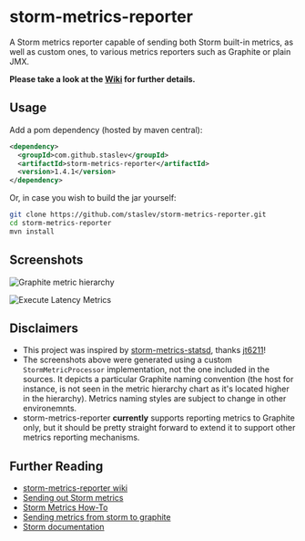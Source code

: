 storm-metrics-reporter
======================

A Storm metrics reporter capable of sending both Storm built-in metrics, as well as custom ones, to various metrics reporters such as Graphite or plain JMX.

**Please take a look at the [Wiki](https://github.com/staslev/storm-metrics-reporter/wiki) for further details.**

Usage
--------

Add a pom dependency (hosted by maven central):

```xml
<dependency>
  <groupId>com.github.staslev</groupId>
  <artifactId>storm-metrics-reporter</artifactId>
  <version>1.4.1</version>
</dependency>
```

Or, in case you wish to build the jar yourself:

```bash 
git clone https://github.com/staslev/storm-metrics-reporter.git
cd storm-metrics-reporter
mvn install
```

Screenshots
-----------

![Graphite metric hierarchy](https://raw.githubusercontent.com/staslev/storm-metrics-reporter/master/screenshots/graphite-metrics-hierarchy.png "Graphite metric hierarchy")

![Execute Latency Metrics](https://raw.githubusercontent.com/staslev/storm-metrics-reporter/master/screenshots/graphite-capacity-metrics.png "Execute latency metrics (not provided by Storm directly)")

Disclaimers
-----------
* This project was inspired by [storm-metrics-statsd](https://github.com/endgameinc/storm-metrics-statsd/), thanks [jt6211](https://github.com/jt6211)!
* The screenshots above were generated using a custom `StormMetricProcessor` implementation, not the one included in the sources. It depicts a particular Graphite naming convention (the host for instance, is not seen in the metric hierarchy chart as it's located higher in the hierarchy). Metrics naming styles are subject to change in other environemnts.
* storm-metrics-reporter **currently** supports reporting metrics to Graphite only, but it should be pretty straight forward to extend it to support other metrics reporting mechanisms.

Further Reading
----------------
* [storm-metrics-reporter wiki](https://github.com/staslev/storm-metrics-reporter/wiki)
* [Sending out Storm metrics](http://twocentsonsoftware.blogspot.co.il/2014/12/sending-out-storm-metrics.html)
* [Storm Metrics How-To](https://www.endgame.com/blog/storm-metrics-how-to.html)
* [Sending metrics from storm to graphite](http://www.michael-noll.com/blog/2013/11/06/sending-metrics-from-storm-to-graphite/) 
* [Storm documentation](http://storm.apache.org/documentation/Metrics.html)
